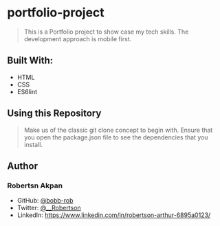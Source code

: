 # portfolio-project

> This is a Portfolio project to show case my tech skills. The development approach is mobile first.

## Built With:

- HTML
- CSS
- ES6lint

## Using this Repository

> Make us of the classic git clone concept to begin with. Ensure that you open the package.json file to see the dependencies that you install.

## Author

### Robertsn Akpan

- GitHub: [@bobb-rob](https://github.com/bobb-Rob)
- Twitter: [@\_\_Robertson](https://twitter.com/___Robertson)
- LinkedIn: https://www.linkedin.com/in/robertson-arthur-6895a0123/
